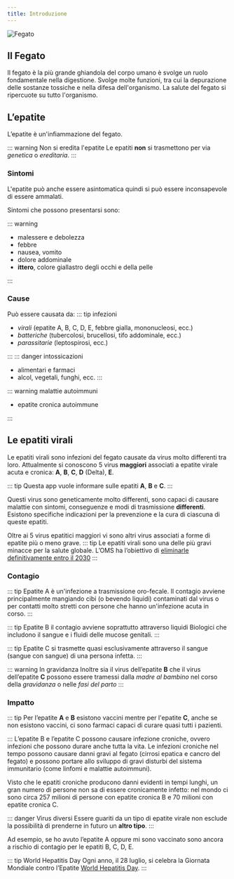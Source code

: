 ```yaml
---
title: Introduzione
---
```


![Fegato](/images/stock/liver-female.jpg)

## Il Fegato

Il fegato è la più grande ghiandola del corpo umano è svolge un ruolo fondamentale nella digestione. Svolge molte funzioni, tra cui la depurazione delle sostanze tossiche e nella difesa dell'organismo. La salute del fegato si ripercuote su tutto l'organismo.

## L’epatite

L’epatite è un'infiammazione del fegato.

::: warning Non si eredita l'epatite
Le epatiti **non** si trasmettono per via _genetica_ o _ereditaria_.
:::

### Sintomi

L'epatite può anche essere asintomatica quindi si può essere inconsapevole di essere ammalati.

Sintomi che possono presentarsi sono:

::: warning

- malessere e debolezza
- febbre
- nausea, vomito
- dolore addominale
- **ittero**, colore giallastro degli occhi e della pelle

:::

### Cause

Può essere causata da:
::: tip infezioni

- _virali_ (epatite A, B, C, D, E, febbre gialla, mononucleosi, ecc.)
- _batteriche_ (tubercolosi, brucellosi, tifo addominale, ecc.)
- _parassitarie_ (leptospirosi, ecc.)

:::
::: danger intossicazioni

- alimentari e farmaci
- alcol, vegetali, funghi, ecc.
  :::

::: warning malattie autoimmuni

- epatite cronica autoimmune

:::

## Le epatiti virali

Le epatiti virali sono infezioni del fegato causate da virus molto differenti tra loro. Attualmente si conoscono 5 virus **maggiori** associati a epatite virale acuta e cronica: **A**, **B**, **C**, **D** (Delta), **E**.

::: tip
Questa app vuole informare sulle epatiti **A**, **B** e **C**.
:::

Questi virus sono geneticamente molto differenti, sono capaci di causare malattie con sintomi, conseguenze e modi di trasmissione **differenti**. Esistono specifiche indicazioni per la prevenzione e la cura di ciascuna di queste epatiti.

Oltre ai 5 virus epatitici maggiori vi sono altri virus associati a forme di epatite più o meno grave.
::: tip
Le epatiti virali sono una delle più gravi minacce per la salute globale. L’OMS ha l’obiettivo di
[eliminarle definitivamente entro il 2030](https://www.who.int/hepatitis/publications/hepatitis-service-coverage-targets/en/)
:::

### Contagio

::: tip Epatite A <Badge text="A-limentare" type="tip"/>
è un'infezione a trasmissione oro-fecale. Il contagio avviene principalmente mangiando cibi (o bevendo liquidi) contaminati dal virus o per contatti molto stretti con persone che hanno un'infezione acuta in corso.
:::

::: tip Epatite B <Badge text="B-io liquidi" type="tip"/>
il contagio avviene soprattutto attraverso liquidi Biologici che includono il sangue e i fluidi delle mucose genitali.
:::

::: tip Epatite C <Badge text="C-ontatto sangue" type="tip"/>
si trasmette quasi esclusivamente attraverso il sangue (sangue con sangue) di una persona infetta.
:::

::: warning In gravidanza
Inoltre sia il virus dell’epatite **B** che il virus dell’epatite **C** possono essere tramessi dalla _madre al bambino_ nel corso della _gravidanza_ o nelle _fasi del parto_
:::

### Impatto

::: tip
Per l’epatite **A** e **B** esistono vaccini mentre per l'epatite **C**, anche se non esistono vaccini, ci sono farmaci capaci di curare quasi tutti i pazienti.

:::
L’epatite B e l’epatite C possono causare infezione croniche, ovvero infezioni che possono durare anche tutta la vita. Le infezioni croniche nel tempo possono causare danni gravi al fegato (cirrosi epatica e cancro del fegato) e possono portare allo sviluppo di gravi disturbi del sistema immunitario (come linfomi e malattie autoimmuni).

Visto che le epatiti croniche producono danni evidenti in tempi lunghi, un gran numero di persone non sa di essere cronicamente infetto: nel mondo ci sono circa 257 milioni di persone con epatite cronica B e 70 milioni con epatite cronica C.

::: danger Virus diversi
Essere guariti da un tipo di epatite virale non esclude la possibilità di prenderne in futuro un **altro tipo**.
:::

Ad esempio, se ho avuto l’epatite A oppure mi sono vaccinato sono ancora a rischio di contagio per le epatiti B, C, D, E.

::: tip World Hepatitis Day
Ogni anno, il 28 luglio, si celebra la Giornata Mondiale contro l’Epatite [World Hepatitis Day](http://www.worldhepatitisday.org/).
:::
